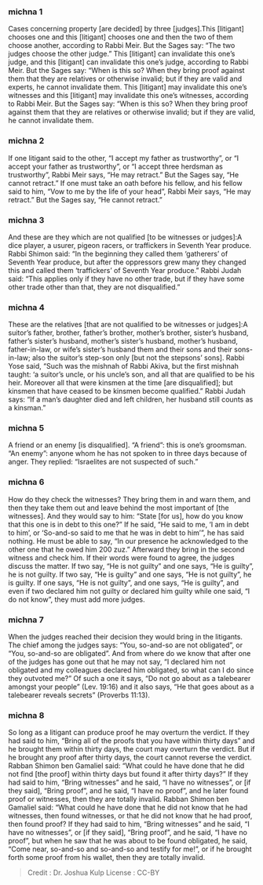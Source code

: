 
### michna 1
Cases concerning property [are decided] by three [judges].This [litigant] chooses one and this [litigant] chooses one and then the two of them choose another, according to Rabbi Meir. But the Sages say:  “The two judges choose the other judge.” This [litigant] can invalidate this one’s judge, and this [litigant] can invalidate this one’s judge, according to Rabbi Meir. But the Sages say:  “When is this so?  When they bring proof against them that they are relatives or otherwise invalid; but if they are valid and experts, he cannot invalidate them. This [litigant] may invalidate this one’s witnesses and this [litigant] may invalidate this one’s witnesses, according to Rabbi Meir. But the Sages say:  “When is this so?  When they bring proof against them that they are relatives or otherwise invalid; but if they are valid, he cannot invalidate them.

### michna 2
If one litigant said to the other, “I accept my father as trustworthy”, or “I accept your father as trustworthy”, or “I accept three herdsman as trustworthy”, Rabbi Meir says, “He may retract.” But the Sages say, “He cannot retract.” If one must take an oath before his fellow, and his fellow said to him, “Vow to me by the life of your head”, Rabbi Meir says, “He may retract.” But the Sages say, “He cannot retract.”

### michna 3
And these are they  which are not qualified [to be witnesses or judges]:A dice player, a usurer, pigeon racers, or traffickers in Seventh Year produce. Rabbi Shimon said:  “In the beginning they called them ‘gatherers’ of Seventh Year produce, but after the oppressors grew many they changed this and called them ‘traffickers’ of Seventh Year produce.” Rabbi Judah said:  “This applies only if they have no other trade, but if they have some other trade other than that, they are not disqualified.”

### michna 4
These are the relatives [that are not qualified to be witnesses or judges]:A suitor’s father, brother, father’s brother, mother’s brother, sister’s husband, father’s sister’s husband, mother’s sister’s husband, mother’s husband, father-in-law, or wife’s sister’s husband them and their sons and their sons-in-law; also the suitor’s step-son only [but not the stepsons’ sons]. Rabbi Yose said, “Such was the mishnah of Rabbi Akiva, but the first mishnah taught: ‘a suitor’s uncle, or his uncle’s son, and all that are qualified to be his heir. Moreover all that were kinsmen at the time [are disqualified]; but kinsmen that have ceased to be kinsmen become qualified.” Rabbi Judah says:  “If a man’s daughter died and left children, her husband still counts as a kinsman.”

### michna 5
A friend or an enemy [is disqualified]. “A friend”: this is one’s groomsman. “An enemy”:  anyone whom he has not spoken to in three days because of anger. They replied:  “Israelites are not suspected of such.”

### michna 6
How do they check the witnesses? They bring them in and warn them, and then they take them out and leave behind the most important of [the witnesses]. And they would say to him:  “State [for us], how do you know that this one is in debt to this one?” If he said, “He said to me, ‘I am in debt to him’, or ‘So-and-so said to me that he was in debt to him’”, he has said nothing. He must be able to say, “In our presence he acknowledged to the other one that he owed him 200 zuz.” Afterward they bring in the second witness and check him. If their words were found to agree, the judges discuss the matter. If two say, “He is not guilty” and one says, “He is guilty”, he is not guilty. If two say, “He is guilty” and one says, “He is not guilty”, he is guilty. If one says, “He is not guilty”, and one says, “He is guilty”, and even if two declared him not guilty or declared him guilty while one said, “I do not know”, they must add more judges.

### michna 7
When the judges reached their decision they would bring in the litigants. The chief among the judges says:  “You, so-and-so are not obligated”, or “You, so-and-so are obligated”. And from where do we know that after one of the judges has gone out that he may not say, “I declared him not obligated and my colleagues declared him obligated, so what can I do since they outvoted me?” Of such a one it says, “Do not go about as a talebearer amongst your people” (Lev. 19:16) and it also says, “He that goes about as a talebearer reveals secrets” (Proverbs 11:13).

### michna 8
So long as a litigant can produce proof he may overturn the verdict. If they had said to him, “Bring all of the proofs that you have within thirty days” and he brought them within thirty days, the court may overturn the verdict. But if he brought any proof after thirty days, the court cannot reverse the verdict. Rabban Shimon ben Gamaliel said:  “What could he have done that he did not find [the proof] within thirty days but found it after thirty days?” If they had said to him, “Bring witnesses” and he said, “I have no witnesses”, or [if they said], “Bring proof”, and he said, “I have no proof”, and he later found proof or witnesses, then they are totally invalid. Rabban Shimon ben Gamaliel said:  “What could he have done that he did not know that he had witnesses, then found witnesses, or that he did not know that he had proof, then found proof? If they had said to him, “Bring witnesses” and he said, “I have no witnesses”, or [if they said], “Bring proof”, and he said, “I have no proof”, but when he saw that he was about to be found obligated, he said, “Come near, so-and-so and so-and-so and testify for me!”, or if he brought forth some proof from his wallet, then they are totally invalid.

>Credit : Dr. Joshua Kulp
>License : CC-BY